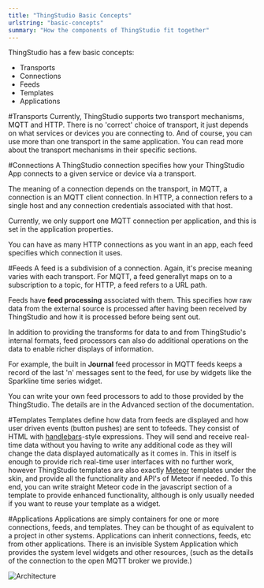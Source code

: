 ```yaml
---
title: "ThingStudio Basic Concepts"
urlstring: "basic-concepts"
summary: "How the components of ThingStudio fit together"
---
```


ThingStudio has a few basic concepts:
+ Transports
+ Connections
+ Feeds
+ Templates
+ Applications

#Transports
Currently, ThingStudio supports two transport mechanisms, MQTT and HTTP.
There is no 'correct' choice of transport, it just depends on what services or devices
you are connecting to. And of course, you can use more than one transport in the same application.
You can read more about the transport mechanisms in their specific sections.

#Connections
A ThingStudio connection specifies how your ThingStudio  App connects to a given service
or device via a transport. 

The meaning of a connection depends on the transport, in MQTT, a connection is an MQTT client
connection. In HTTP, a connection refers to a single host and any connection credentials associated
with that host.

Currently, we only support one MQTT connection per application, and this is
set in the application properties. 

You can have as many HTTP connections as you want in an app, each feed specifies which connection it uses.

#Feeds
A feed is a subdivision of a connection. Again, it's precise meaning varies with each transport.
For MQTT, a feed generallyt maps on to a subscription to a topic, for HTTP, a feed refers to a URL path.

Feeds have __feed processing__ associated with them. This specifies how raw data from the external source is
processed after having been received by ThingStudio and how it is processed before being sent out. 

In addition to providing the transforms for data to and from ThingStudio's internal formats, feed processors
can also do additional operations on the data to enable richer displays of information. 

For example, the
built in __Journal__ feed processor in MQTT feeds keeps a record of the last 'n' messages sent to the feed, for
use by widgets like the Sparkline time series widget.

You can write your own feed processors to add to those provided by the ThingStudio. The details are in the Advanced section of the documentation.

#Templates
Templates define how data from feeds are displayed and how user driven events (button pushes) are sent to tofeeds.
They consist of HTML with [handlebars](http://handlebarsjs.com/)-style expressions. They will send and receive real-time data without you having to write any additional code as they will change the data displayed automatically as it comes in.
This in itself is enough to provide rich real-time user interfaces with no further work, however
ThingStudio templates are also exactly [Meteor](http://meteor.com) templates under the skin, and provide all the functionality and API's of Meteor if needed. To this end, you can write straight Meteor code in the javascript section of a template to provide enhanced functionality, although is only usually needed if you want to reuse your template as a widget.

#Applications
Applications are simply containers for one or more connections, feeds, and templates. They can be thought of as equivalent to a project in other systems. Applications can inherit connections, feeds, etc from other applications. There is an invisible System Application which provides the system level widgets and other resources,  (such as the details of the connection to the open MQTT broker we provide.)

![Architecture](/images/architecture.jpg "ThingStudio Arcitecture")



